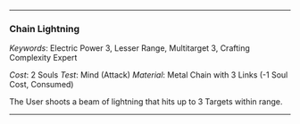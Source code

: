 ___

### Chain Lightning

*Keywords*: Electric Power 3, Lesser Range, Multitarget 3, Crafting Complexity Expert

*Cost*: 2 Souls
*Test*: Mind (Attack)
*Material*: Metal Chain with 3 Links (-1 Soul Cost, Consumed)

The User shoots a beam of lightning that hits up to 3 Targets within range.

___